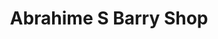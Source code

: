---
title: "Abrahime S Barry Shop"
url: /zwedru/abrahime-s-barry-shop-dehsuah-street/
shop: convenience
---